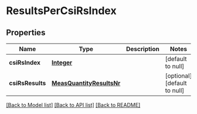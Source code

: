 # ResultsPerCsiRsIndex
## Properties

Name | Type | Description | Notes
------------ | ------------- | ------------- | -------------
**csiRsIndex** | [**Integer**](integer.md) |  | [default to null]
**csiRsResults** | [**MeasQuantityResultsNr**](MeasQuantityResultsNr.md) |  | [optional] [default to null]

[[Back to Model list]](../README.md#documentation-for-models) [[Back to API list]](../README.md#documentation-for-api-endpoints) [[Back to README]](../README.md)

